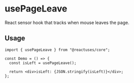 # usePageLeave

React sensor hook that tracks when mouse leaves the page.

## Usage

```tsx
import { usePageLeave } from "@reactuses/core";

const Demo = () => {
  const isLeft = usePageLeave();

  return <div>isLeft: {JSON.stringify(isLeft)}</div>;
};
```
